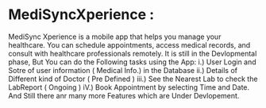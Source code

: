 # MediSyncXperience : 
MediSync Xperience is a mobile app that helps you manage your healthcare. You can schedule appointments, access medical records, and consult with healthcare professionals remotely.
It is still in the Devlopmental phase, But You can do the Following tasks using the App: i.) User Login and Sotre of user information ( Medical Info.) in the Database
                                                                                        ii.) Details of Different kind of Doctor ( Pre Defined )
                                                                                       iii.) See the Nearest Lab to check the LabReport ( Ongoing )
                                                                                        iV.) Book Appointment by selecting Time and Date.
And Still there anr many more Features which are Under Devlopement.                                                                              
                                                                                        

